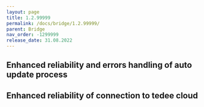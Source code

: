 ```yaml
---
layout: page
title: 1.2.99999
permalink: /docs/bridge/1.2.99999/
parent: Bridge
nav_order: -1299999
release_date: 31.08.2022
---
```


## Enhanced reliability and errors handling of auto update process
## Enhanced reliability of connection to tedee cloud

